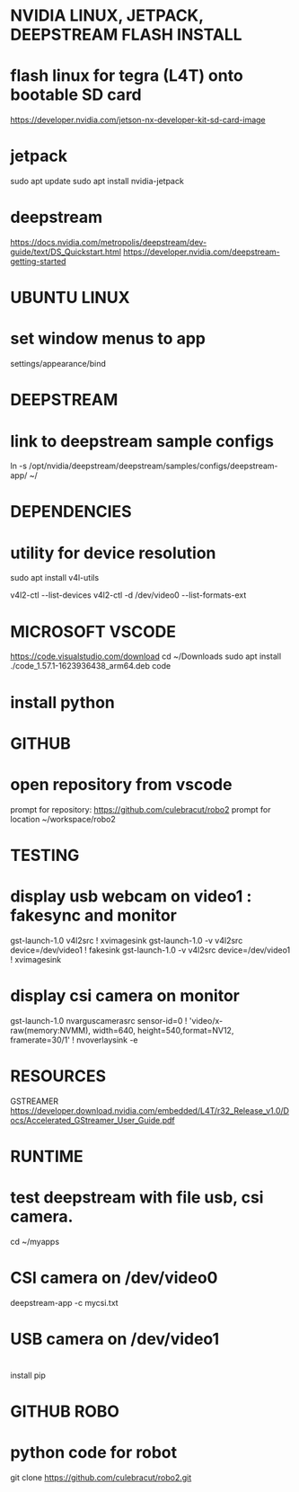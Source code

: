 
NVIDIA LINUX, JETPACK, DEEPSTREAM FLASH INSTALL
===============================================

# flash linux for tegra (L4T) onto bootable SD card
https://developer.nvidia.com/jetson-nx-developer-kit-sd-card-image

# jetpack
sudo apt update
sudo apt install nvidia-jetpack

# deepstream

https://docs.nvidia.com/metropolis/deepstream/dev-guide/text/DS_Quickstart.html
https://developer.nvidia.com/deepstream-getting-started

UBUNTU LINUX
============
# set window menus to app
settings/appearance/bind 

DEEPSTREAM
==========
# link  to deepstream sample configs
ln -s /opt/nvidia/deepstream/deepstream/samples/configs/deepstream-app/  ~/

DEPENDENCIES
============
# utility for device resolution
sudo apt install v4l-utils

v4l2-ctl --list-devices
v4l2-ctl -d /dev/video0 --list-formats-ext

MICROSOFT VSCODE
================
https://code.visualstudio.com/download
cd ~/Downloads
sudo apt install ./code_1.57.1-1623936438_arm64.deb
code

# install python

GITHUB
======
# open repository from vscode
prompt for repository: https://github.com/culebracut/robo2
prompt for location ~/workspace/robo2

TESTING
=======
# display usb webcam on video1 : fakesync and monitor
gst-launch-1.0 v4l2src ! xvimagesink
gst-launch-1.0 -v v4l2src device=/dev/video1 ! fakesink
gst-launch-1.0 -v v4l2src device=/dev/video1 ! xvimagesink
# display csi camera on monitor
gst-launch-1.0 nvarguscamerasrc sensor-id=0 ! 'video/x-raw(memory:NVMM), width=640, height=540,format=NV12, framerate=30/1' ! nvoverlaysink -e

RESOURCES
=========
GSTREAMER https://developer.download.nvidia.com/embedded/L4T/r32_Release_v1.0/Docs/Accelerated_GStreamer_User_Guide.pdf

RUNTIME
=======
# test deepstream with file usb, csi camera.  
cd ~/myapps
# CSI camera on /dev/video0
deepstream-app -c mycsi.txt
# USB camera on /dev/video1
#
install pip

GITHUB ROBO
===========
# python code for robot
git clone https://github.com/culebracut/robo2.git


